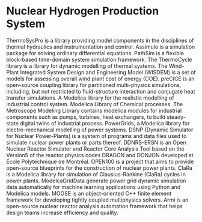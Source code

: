 # Nuclear Hydrogen Production System

ThermoSysPro is a library providing model components in the disciplines of thermal hydraulics and instrumentation and control. Assimulo is a simulation package for solving ordinary differential equations. PathSim is a flexible block-based time-domain system simulation framework. The ThermoCycle library is a library for dynamic modelling of thermal systems. The Wind-Plant Integrated System Design and Engineering Model (WISDEM) is a set of models for assessing overall wind plant cost of energy (COE). preCICE is an open-source coupling library for partitioned multi-physics simulations, including, but not restricted to fluid-structure interaction and conjugate heat transfer simulations. A Modelica library for the realistic modelling of industrial control system. Modelica Library of Chemical processes. The Metroscope Modeling Library contains modelica modules for industrial components such as pumps, turbines, heat exchangers, to build steady-state digital twins of industrial process. PowerGrids, a Modelica library for electro-mechanical modelling of power systems. DSNP (Dynamic Simulator for Nuclear Power-Plants) is a system of programs and data files used to simulate nuclear power plants or parts thereof. DDNRS-ERSN is an Open Nuclear Reactor Simulator and Reactor Core Analysis Tool based on the Version5 of the reactor physics codes DRAGON and DONJON developed at École Polytechnique de Montréal. OPEN100 is a project that aims to provide open-source blueprints for the construction of nuclear power plants. ClaRa is a Modelica library for simulation of Clausius-Rankine (ClaRa) cycles in power plants. ModelcaGridData generate power grid dynamic simulation data automatically for machine learning applications using Python and Modelica models. MOOSE is an object-oriented C++ finite element framework for developing tightly coupled multiphysics solvers. Armi is an open-source nuclear reactor analysis automation framework that helps design teams increase efficiency and quality.
